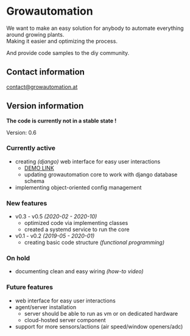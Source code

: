 # Growautomation
We want to make an easy solution for anybody to automate everything around growing plants. <br />
Making it easier and optimizing the process.

And provide code samples to the diy community.

## Contact information
<a href="mailto:contact@growautomation.at">contact@growautomation.at</a>

## Version information

__The code is currently not in a stable state !__

Version: 0.6

### Currently active
- creating _(django)_ web interface for easy user interactions
    - <a href="https://test.growautomation.at/">DEMO LINK</a>
    - updating growautomation core to work with django database schema
- implementing object-oriented config management

### New features
- v0.3 - v0.5 _(2020-02 - 2020-10)_
  - optimized code via implementing classes
  - created a systemd service to run the core
- v0.1 - v0.2 _(2019-05 - 2020-01)_
  - creating basic code structure _(functional programming)_

### On hold 
- documenting clean and easy wiring _(how-to video)_

### Future features
- web interface for easy user interactions
- agent/server installation
  - server should be able to run as vm or on dedicated hardware
  - cloud-hosted server component
- support for more sensors/actions (air speed/window openers/adc)
  